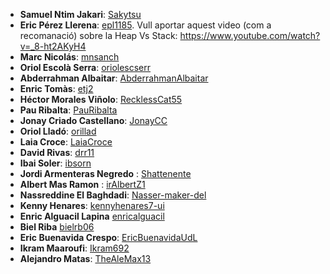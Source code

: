 - **Samuel Ntim Jakari**: [Sakytsu](https://github.com/Sakytsu)
- **Eric Pérez Llerena**: [epl1185](https://github.com/epl1185).
  Vull aportar aquest video (com a recomanació) sobre la Heap Vs Stack:
  https://www.youtube.com/watch?v=_8-ht2AKyH4
- **Marc Nicolás**: [mnsanch](https://github.com/mnsanch)
- **Oriol Escolà Serra**: [oriolescserr](https://github.com/oriolescserr) 
- **Abderrahman Albaitar**: [AbderrahmanAlbaitar](https://github.com/AbderrahmanAlbaitar)
- **Enric Tomàs**: [etj2](https://github.com/etj2)
- **Héctor Morales Viñolo**: [RecklessCat55](https://github.com/RecklessCat55)
- **Pau Ribalta**: [PauRibalta](https://github.com/PauRibalta)
- **Jonay Criado Castellano**: [JonayCC](https://github.com/JonayCC)
- **Oriol Lladó**: [orillad](https://github.com/orillad)
- **Laia Croce**: [LaiaCroce](https://github.com/LaiaCroce)
- **David Rivas**: [drr11](https://github.com/Drr-UDL)
- **Ibai Soler**: [ibsorn](https://github.com/ibsorn)
- **Jordi Armenteras Negredo** : [Shattenente](https://github.com/Schattenente)
- **Albert Mas Ramon** : [irAlbertZ1](https://github.com/irAlbertZ1)
- **Nassreddine El Baghdadi**: [Nasser-maker-del](https://github.com/Nasser-maker-del)
- **Kenny Henares**: [kennyhenares7-ui](https://github.com/kennyhenares7-ui)
- **Enric Alguacil Lapina** [enricalguacil](https://github.com/enricalguacil)
- **Biel Riba** [bielrb06](https://github.com/bielrb06)
- **Eric Buenavida Crespo**: [EricBuenavidaUdL](https://github.com/EricBuenavidaUdL)
- **Ikram Maaroufi**: [Ikram692](https://github.com/ikram692)
- **Alejandro Matas**: [TheAleMax13](https://github.com/TheAleMax13)


